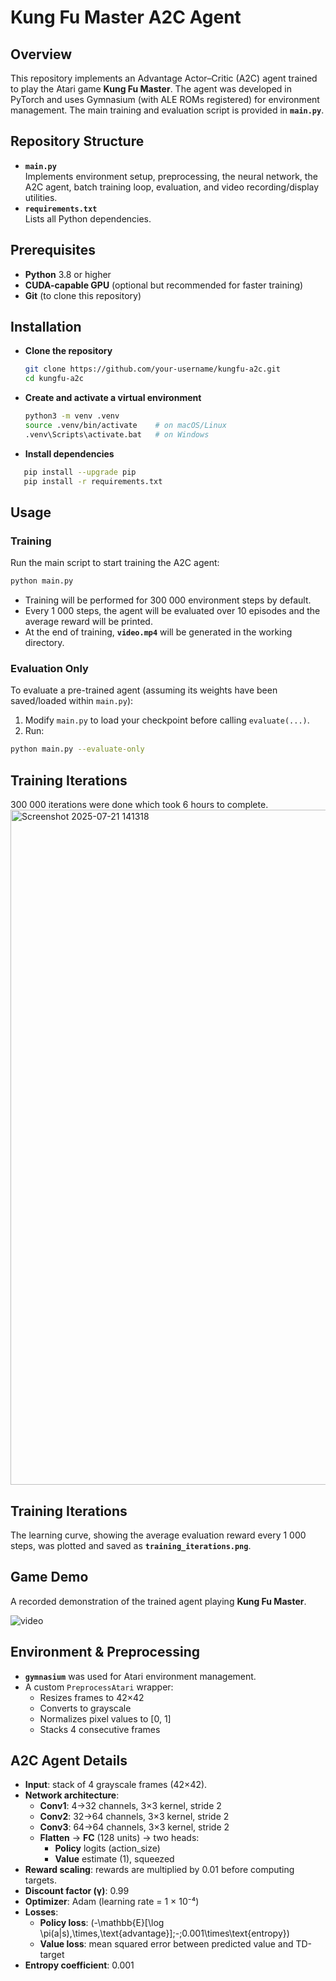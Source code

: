 # Kung Fu Master A2C Agent

## Overview
This repository implements an Advantage Actor–Critic (A2C) agent trained to play the Atari game **Kung Fu Master**. The agent was developed in PyTorch and uses Gymnasium (with ALE ROMs registered) for environment management. The main training and evaluation script is provided in **`main.py`**.

## Repository Structure
- **`main.py`**  
  Implements environment setup, preprocessing, the neural network, the A2C agent, batch training loop, evaluation, and video recording/display utilities.
- **`requirements.txt`**  
  Lists all Python dependencies.

## Prerequisites
- **Python** 3.8 or higher  
- **CUDA-capable GPU** (optional but recommended for faster training)  
- **Git** (to clone this repository)

## Installation
- **Clone the repository**  
   ```bash
   git clone https://github.com/your-username/kungfu-a2c.git
   cd kungfu-a2c
   ```
- **Create and activate a virtual environment**  
   ```bash
   python3 -m venv .venv
   source .venv/bin/activate    # on macOS/Linux
   .venv\Scripts\activate.bat   # on Windows
   ```
- **Install dependencies**
 ```bash
    pip install --upgrade pip
    pip install -r requirements.txt
```
## Usage

### Training
Run the main script to start training the A2C agent:
```bash
python main.py
```
- Training will be performed for 300 000 environment steps by default.  
- Every 1 000 steps, the agent will be evaluated over 10 episodes and the average reward will be printed.  
- At the end of training, **`video.mp4`** will be generated in the working directory.

### Evaluation Only
To evaluate a pre-trained agent (assuming its weights have been saved/loaded within `main.py`):
1. Modify `main.py` to load your checkpoint before calling `evaluate(...)`.  
2. Run:
```bash
python main.py --evaluate-only
```

## Training Iterations
300 000 iterations were done which took 6 hours to complete.
<img width="1920" height="1080" alt="Screenshot 2025-07-21 141318" src="https://github.com/user-attachments/assets/1c0eecff-3fc3-43eb-9f77-20e227d60088" />


## Training Iterations

The learning curve, showing the average evaluation reward every 1 000 steps, was plotted and saved as **`training_iterations.png`**.

## Game Demo

A recorded demonstration of the trained agent playing **Kung Fu Master**.

![video](https://github.com/user-attachments/assets/31a64efc-0e4a-46fb-8838-3f470b244503)



## Environment & Preprocessing

- **`gymnasium`** was used for Atari environment management.  
- A custom `PreprocessAtari` wrapper:
  - Resizes frames to 42×42  
  - Converts to grayscale  
  - Normalizes pixel values to [0, 1]  
  - Stacks 4 consecutive frames
 
 
## A2C Agent Details

- **Input**: stack of 4 grayscale frames (42×42).  
- **Network architecture**:  
  - **Conv1**: 4→32 channels, 3×3 kernel, stride 2  
  - **Conv2**: 32→64 channels, 3×3 kernel, stride 2  
  - **Conv3**: 64→64 channels, 3×3 kernel, stride 2  
  - **Flatten** → **FC** (128 units) → two heads:  
    - **Policy** logits (action_size)  
    - **Value** estimate (1), squeezed  
- **Reward scaling**: rewards are multiplied by 0.01 before computing targets.  
- **Discount factor (γ)**: 0.99  
- **Optimizer**: Adam (learning rate = 1 × 10⁻⁴)  
- **Losses**:  
  - **Policy loss**: \(-\mathbb{E}[\log \pi(a|s)\,\times\,\text{advantage}]\;-\;0.001\times\text{entropy}\)  
  - **Value loss**: mean squared error between predicted value and TD-target  
- **Entropy coefficient**: 0.001  



